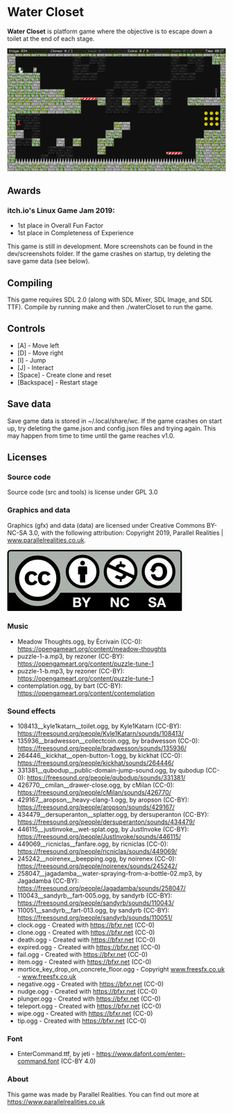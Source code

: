 # Water Closet
**Water Closet** is platform game where the objective is to escape down a toilet at the end of each stage.

![Alt text](dev/screenshots/11.png?raw=true "Screenshot of Stage 34")

## Awards
### itch.io's Linux Game Jam 2019:
* 1st place in Overall Fun Factor
* 1st place in Completeness of Experience

This game is still in development. More screenshots can be found in the dev/screenshots folder. If the game crashes on startup, try deleting the save game data (see below).

## Compiling
This game requires SDL 2.0 (along with SDL Mixer, SDL Image, and SDL TTF). Compile by running make and then ./waterCloset to run the game.

## Controls
* [A] - Move left
* [D] - Move right
* [I] - Jump
* [J] - Interact
* [Space] - Create clone and reset
* [Backspace] - Restart stage

## Save data
Save game data is stored in ~/.local/share/wc. If the game crashes on start up, try deleting the game.json and config.json files and trying again. This may happen from time to time until the game reaches v1.0.

## Licenses
### Source code
Source code (src and tools) is license under GPL 3.0

### Graphics and data
Graphics (gfx) and data (data) are licensed under Creative Commons BY-NC-SA 3.0, with the following attribution: Copyright 2019, Parallel Realities | www.parallelrealities.co.uk.

![Alt text](gfx/by-nc-sa.png?raw=true "CC BY-NC-SA logo")

### Music
* Meadow Thoughts.ogg, by Écrivain (CC-0): https://opengameart.org/content/meadow-thoughts
* puzzle-1-a.mp3, by rezoner (CC-BY): https://opengameart.org/content/puzzle-tune-1
* puzzle-1-b.mp3, by rezoner (CC-BY): https://opengameart.org/content/puzzle-tune-1
* contemplation.ogg, by bart (CC-BY): https://opengameart.org/content/contemplation

### Sound effects
* 108413__kyle1katarn__toilet.ogg, by Kyle1Katarn (CC-BY): https://freesound.org/people/Kyle1Katarn/sounds/108413/
* 135936__bradwesson__collectcoin.ogg, by bradwesson (CC-0): https://freesound.org/people/bradwesson/sounds/135936/
* 264446__kickhat__open-button-1.ogg, by kickhat (CC-0): https://freesound.org/people/kickhat/sounds/264446/
* 331381__qubodup__public-domain-jump-sound.ogg, by qubodup (CC-0): https://freesound.org/people/qubodup/sounds/331381/
* 426770__cmilan__drawer-close.ogg, by cMilan (CC-0): https://freesound.org/people/cMilan/sounds/426770/
* 429167__aropson__heavy-clang-1.ogg, by aropson (CC-BY): https://freesound.org/people/aropson/sounds/429167/
* 434479__dersuperanton__splatter.ogg, by dersuperanton (CC-BY): https://freesound.org/people/dersuperanton/sounds/434479/
* 446115__justinvoke__wet-splat.ogg, by JustInvoke (CC-BY): https://freesound.org/people/JustInvoke/sounds/446115/
* 449069__ricniclas__fanfare.ogg, by ricniclas (CC-0): https://freesound.org/people/ricniclas/sounds/449069/
* 245242__noirenex__beepping.ogg, by noirenex (CC-0): https://freesound.org/people/noirenex/sounds/245242/
* 258047__jagadamba__water-spraying-from-a-bottle-02.mp3, by Jagadamba (CC-BY): https://freesound.org/people/Jagadamba/sounds/258047/
* 110043__sandyrb__fart-005.ogg, by sandyrb (CC-BY): https://freesound.org/people/sandyrb/sounds/110043/
* 110051__sandyrb__fart-013.ogg, by sandyrb (CC-BY): https://freesound.org/people/sandyrb/sounds/110051/
* clock.ogg - Created with https://bfxr.net (CC-0)
* clone.ogg - Created with https://bfxr.net (CC-0)
* death.ogg - Created with https://bfxr.net (CC-0)
* expired.ogg - Created with https://bfxr.net (CC-0)
* fail.ogg - Created with https://bfxr.net (CC-0)
* item.ogg - Created with https://bfxr.net (CC-0)
* mortice_key_drop_on_concrete_floor.ogg - Copyright www.freesfx.co.uk - www.freesfx.co.uk
* negative.ogg - Created with https://bfxr.net (CC-0)
* nudge.ogg - Created with https://bfxr.net (CC-0)
* plunger.ogg - Created with https://bfxr.net (CC-0)
* teleport.ogg - Created with https://bfxr.net (CC-0)
* wipe.ogg - Created with https://bfxr.net (CC-0)
* tip.ogg - Created with https://bfxr.net (CC-0)

### Font
* EnterCommand.ttf, by jeti - https://www.dafont.com/enter-command.font (CC-BY 4.0)

### About
This game was made by Parallel Realities. You can find out more at https://www.parallelrealities.co.uk
